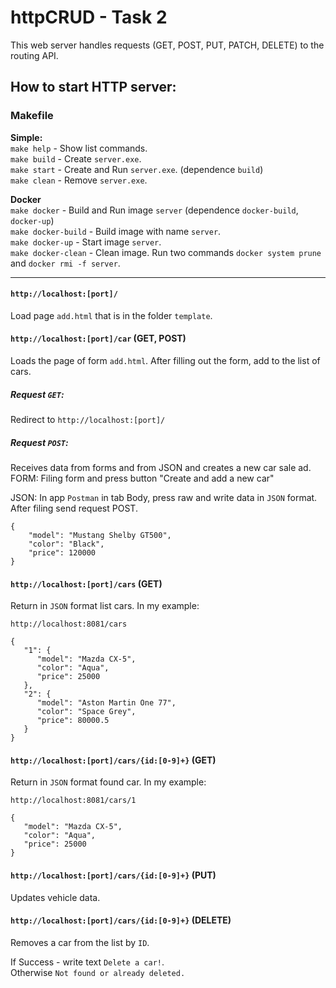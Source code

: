 # httpCRUD - Task 2

This web server handles requests (GET, POST, PUT, PATCH, DELETE) to the routing API.

## How to start HTTP server:  
### Makefile

**Simple:**  
`make help` - Show list commands.  
`make build` - Create `server.exe`.  
`make start` - Create and Run `server.exe`. (dependence `build`)  
`make clean` - Remove `server.exe`.  

**Docker**  
`make docker` -  Build and Run image `server` (dependence `docker-build`, `docker-up`)  
`make docker-build` - Build image with name `server`.  
`make docker-up` - Start image `server`.  
`make docker-clean` - Clean image. Run two commands `docker system prune` and `docker rmi -f server`.  

---

#### `http://localhost:[port]/`  
Load page `add.html` that is in the folder `template`.

#### `http://localhost:[port]/car` (GET, POST)
Loads the page of form `add.html`. After filling out the form, add to the list of cars.
##### Request `GET`:
Redirect to `http://localhost:[port]/`  
##### Request `POST`:
Receives data from forms and from JSON and creates a new car sale ad.  
FORM:
Filing form and press button "Create and add a new car"

JSON:
In app `Postman` in tab Body, press raw and write data in `JSON` format. After filing send request POST.
```json5
{
    "model": "Mustang Shelby GT500",
    "color": "Black",
    "price": 120000
}
```

#### `http://localhost:[port]/cars` (GET)  
Return in `JSON` format list cars. In my example:

`http://localhost:8081/cars`
```json5
{
   "1": {
      "model": "Mazda CX-5",
      "color": "Aqua",
      "price": 25000
   },
   "2": {
      "model": "Aston Martin One 77",
      "color": "Space Grey",
      "price": 80000.5
   }
}
```
#### `http://localhost:[port]/cars/{id:[0-9]+}` (GET)
Return in `JSON` format found car. In my example:  

`http://localhost:8081/cars/1`
``` json5
{
   "model": "Mazda CX-5",
   "color": "Aqua",
   "price": 25000
}
```

#### `http://localhost:[port]/cars/{id:[0-9]+}` (PUT)
Updates vehicle data.

#### `http://localhost:[port]/cars/{id:[0-9]+}` (DELETE)
Removes a car from the list by `ID`.

If Success - write text `Delete a car!`.  
Otherwise `Not found or already deleted.`
